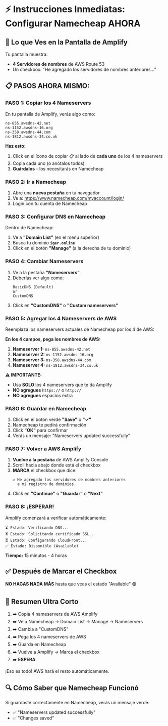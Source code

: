 # ⚡ Instrucciones Inmediatas: Configurar Namecheap AHORA

## 🎯 Lo que Ves en la Pantalla de Amplify

Tu pantalla muestra:
- **4 Servidores de nombres** de AWS Route 53
- Un checkbox: "He agregado los servidores de nombres anteriores..."

## 📋 PASOS AHORA MISMO:

### **PASO 1: Copiar los 4 Nameservers**

En tu pantalla de Amplify, verás algo como:

```
ns-855.awsdns-42.net
ns-1152.awsdns-16.org
ns-358.awsdns-44.com
ns-1812.awsdns-34.co.uk
```

**Haz esto:**
1. Click en el ícono de copiar 📋 al lado de **cada uno** de los 4 nameservers
2. Copia cada uno (o anótalos todos)
3. **Guárdalos** - los necesitarás en Namecheap

### **PASO 2: Ir a Namecheap**

1. Abre una **nueva pestaña** en tu navegador
2. Ve a: https://www.namecheap.com/myaccount/login/
3. Login con tu cuenta de Namecheap

### **PASO 3: Configurar DNS en Namecheap**

Dentro de Namecheap:

1. Ve a **"Domain List"** (en el menú superior)
2. Busca tu dominio **`iger.online`**
3. Click en el botón **"Manage"** (a la derecha de tu dominio)

### **PASO 4: Cambiar Nameservers**

1. Ve a la pestaña **"Nameservers"** 
2. Deberías ver algo como:
   ```
   BasicDNS (Default)
   or
   CustomDNS
   ```
3. Click en **"CustomDNS"** o **"Custom nameservers"**

### **PASO 5: Agregar los 4 Nameservers de AWS**

Reemplaza los nameservers actuales de Namecheap por los 4 de AWS:

**En los 4 campos, pega los nombres de AWS:**

1. **Nameserver 1:** `ns-855.awsdns-42.net`
2. **Nameserver 2:** `ns-1152.awsdns-16.org`
3. **Nameserver 3:** `ns-358.awsdns-44.com`
4. **Nameserver 4:** `ns-1812.awsdns-34.co.uk`

**⚠️ IMPORTANTE:** 
- Usa **SOLO** los 4 nameservers que te da Amplify
- **NO agregues** `https://` o `http://`
- **NO agregues** espacios extra

### **PASO 6: Guardar en Namecheap**

1. Click en el botón verde **"Save"** o **"✓"**
2. Namecheap te pedirá confirmación
3. Click **"OK"** para confirmar
4. Verás un mensaje: "Nameservers updated successfully"

### **PASO 7: Volver a AWS Amplify**

1. **Vuelve a la pestaña** de AWS Amplify Console
2. Scroll hacia abajo donde está el checkbox
3. **MARCA** el checkbox que dice:
   ```
   ☑ He agregado los servidores de nombres anteriores 
     a mi registro de dominios.
   ```
4. Click en **"Continue"** o **"Guardar"** o **"Next"**

### **PASO 8: ¡ESPERAR!**

Amplify comenzará a verificar automáticamente:

```
⏳ Estado: Verificando DNS...
⏳ Estado: Solicitando certificado SSL...
⏳ Estado: Configurando CloudFront...
✅ Estado: Disponible (Available)
```

**Tiempo:** 15 minutos - 4 horas

## ✅ Después de Marcar el Checkbox

**NO HAGAS NADA MÁS** hasta que veas el estado "Available" 🟢

## 🎯 Resumen Ultra Corto

1. ➡️ Copia 4 nameservers de AWS Amplify
2. ➡️ Ve a Namecheap → Domain List → Manage → Nameservers
3. ➡️ Cambia a "CustomDNS"
4. ➡️ Pega los 4 nameservers de AWS
5. ➡️ Guarda en Namecheap
6. ➡️ Vuelve a Amplify → Marca el checkbox
7. ➡️ **ESPERA**

¡Eso es todo! AWS hará el resto automáticamente.

## 🔍 Cómo Saber que Namecheap Funcionó

Si guardaste correctamente en Namecheap, verás un mensaje verde:
- ✅ "Nameservers updated successfully"
- ✅ "Changes saved"

